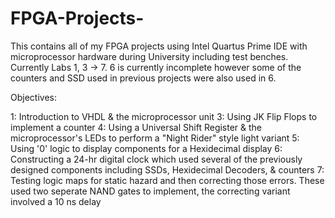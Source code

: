 # FPGA-Projects-
This contains all of my FPGA projects using Intel Quartus Prime IDE with microprocessor hardware during University including test benches. 
Currently Labs 1, 3 -> 7. 
6 is currently incomplete however some of the counters and SSD used in previous projects were also used in 6. 

Objectives:

1: Introduction to VHDL & the microprocessor unit
3: Using JK Flip Flops to implement a counter 
4: Using a Universal Shift Register & the microprocessor's LEDs to perform a "Night Rider" style light variant
5: Using '0' logic to display components for a Hexidecimal display
6: Constructing a 24-hr digital clock which used several of the previously designed components including SSDs, Hexidecimal Decoders, & counters 
7: Testing logic maps for static hazard and then correcting those errors. These used two seperate NAND gates to implement, the correcting variant involved a 10 ns delay
